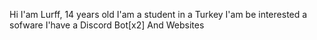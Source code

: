 Hi I'am Lurff, 14 years old
I'am a student in a Turkey
I'am be interested a sofware 
I'have a Discord Bot[x2] And Websites
